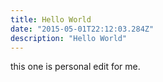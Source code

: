 ```yaml
---
title: Hello World
date: "2015-05-01T22:12:03.284Z"
description: "Hello World"
---
```


this one is personal edit for me.
